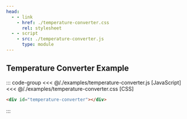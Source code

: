 ```yaml
---
head:
  - - link
    - href: ./temperature-converter.css
      rel: stylesheet
  - - script
    - src: ./temperature-converter.js
      type: module
---
```


## Temperature Converter Example

<div class="example">
  <p></p>
  <div id="temperature-converter"></div>
  <p></p>
</div>

::: code-group
<<< @/./examples/temperature-converter.js [JavaScript]
<<< @/./examples/temperature-converter.css [CSS]
```html [HTML]
<div id="temperature-converter"></div>
```
:::
